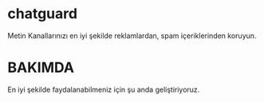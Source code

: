 # chatguard
Metin Kanallarınızı en iyi şekilde reklamlardan, spam içeriklerinden koruyun.
# BAKIMDA
En iyi şekilde faydalanabilmeniz için şu anda geliştiriyoruz.
